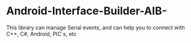 # Android-Interface-Builder-AIB-
This library can manage Serial events, and can help you to connect with C++, C#, Android, PIC´s, etc 
